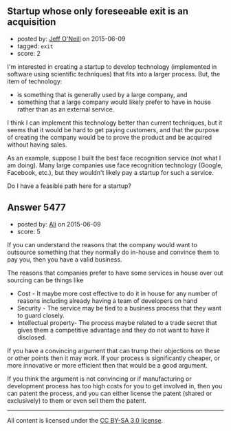 ## Startup whose only foreseeable exit is an acquisition

- posted by: [Jeff O'Neill](https://stackexchange.com/users/46273/jeff-o-neill) on 2015-06-09
- tagged: `exit`
- score: 2

I'm interested in creating a startup to develop technology (implemented in software using scientific techniques) that fits into a larger process.  But, the item of technology:

 - is something that is generally used by a large company, and 
 - something that a large company would likely prefer to have in house rather than as an external service.

I think I can implement this technology better than current techniques, but it seems that it would be hard to get paying customers, and that the purpose of creating the company would be to prove the product and be acquired without having sales.

As an example, suppose I built the best face recognition service (not what I am doing).  Many large companies use face recognition technology (Google, Facebook, etc.), but they wouldn't likely pay a startup for such a service.

Do I have a feasible path here for a startup?




## Answer 5477

- posted by: [Ali](https://stackexchange.com/users/2815644/ali) on 2015-06-09
- score: 5

If you can understand the reasons that the company would want to outsource something that they normally do in-house and convince them to pay you, then  you have a valid business.

The reasons that companies prefer to have some services in house over out sourcing can be things like

 - Cost - It maybe more cost effective to do it in house for any number of reasons including already having a team of developers on hand
 - Security - The service may be tied to a business process that they want to guard closely. 
 - Intellectual property- The process maybe related to a trade secret that gives them a competitive advantage and they do not want to have it disclosed.

If you have a convincing argument that can trump their objections on these or other points then it may work. If your process is significantly cheaper, or more innovative or more efficient then that would be a good argument.

If you think the argument is not convincing or if manufacturing or development process has too high costs for you to get involved in, then you can patent the process, and you can either license the patent (shared or exclusively) to them or even sell them the patent.




---

All content is licensed under the [CC BY-SA 3.0 license](https://creativecommons.org/licenses/by-sa/3.0/).
